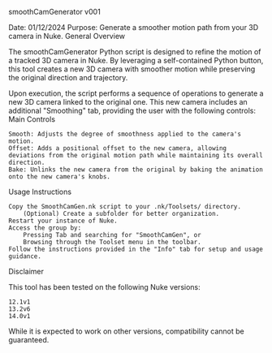 smoothCamGenerator v001

Date: 01/12/2024
Purpose: Generate a smoother motion path from your 3D camera in Nuke.
General Overview

The smoothCamGenerator Python script is designed to refine the motion of a tracked 3D camera in Nuke. By leveraging a self-contained Python button, this tool creates a new 3D camera with smoother motion while preserving the original direction and trajectory.

Upon execution, the script performs a sequence of operations to generate a new 3D camera linked to the original one. This new camera includes an additional "Smoothing" tab, providing the user with the following controls:
Main Controls

    Smooth: Adjusts the degree of smoothness applied to the camera's motion.
    Offset: Adds a positional offset to the new camera, allowing deviations from the original motion path while maintaining its overall direction.
    Bake: Unlinks the new camera from the original by baking the animation onto the new camera's knobs.

Usage Instructions

    Copy the SmoothCamGen.nk script to your .nk/Toolsets/ directory.
        (Optional) Create a subfolder for better organization.
    Restart your instance of Nuke.
    Access the group by:
        Pressing Tab and searching for "SmoothCamGen", or
        Browsing through the Toolset menu in the toolbar.
    Follow the instructions provided in the "Info" tab for setup and usage guidance.

Disclaimer

This tool has been tested on the following Nuke versions:

    12.1v1
    13.2v6
    14.0v1

While it is expected to work on other versions, compatibility cannot be guaranteed.
